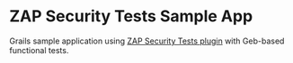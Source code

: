 ZAP Security Tests Sample App
=============================

Grails sample application using <a href="https://github.com/theratpack/grails-zap-security-tests-plugin">ZAP Security Tests plugin</a> with Geb-based functional tests.
